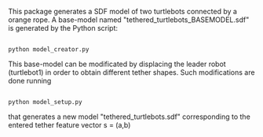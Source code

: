 This package generates a SDF model of two turtlebots connected by a orange rope.
A base-model named "tethered_turtlebots_BASEMODEL.sdf" is generated by the Python script:

<code>
python model_creator.py
</code>

This base-model can be modificated by displacing the leader robot (turtlebot1) in order to obtain different tether shapes.
Such modifications are done running

<code>
python model_setup.py
</code>

that generates a new model "tethered_turtlebots.sdf" corresponding to the entered tether feature vector s = (a,b)
